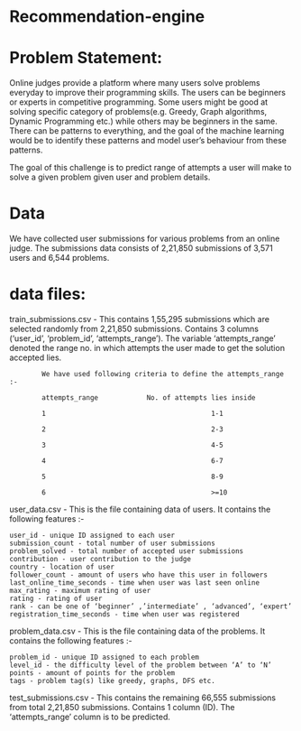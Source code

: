 # Recommendation-engine

# Problem Statement: 

Online judges provide a platform where many users solve problems everyday to improve their programming skills. The users can be beginners or experts in competitive programming. Some users might be good at solving specific category of problems(e.g. Greedy, Graph algorithms, Dynamic Programming etc.) while others may be beginners in the same. There can be patterns to everything, and the goal of the machine learning would be to identify these patterns and model user’s behaviour from these patterns.

The goal of this challenge is to predict range of attempts a user will make to solve a given problem given user and problem details.


# Data

We have collected user submissions for various problems from an online judge. The submissions data consists of 2,21,850 submissions of 3,571 users and 6,544 problems.

# data files:

train_submissions.csv - This contains 1,55,295 submissions which are selected randomly from 2,21,850 submissions. Contains 3 columns (‘user_id’, ‘problem_id’, ‘attempts_range’). The variable ‘attempts_range’ denoted the range no. in which attempts the user made to get the solution accepted lies.

 

            We have used following criteria to define the attempts_range :-

            attempts_range            No. of attempts lies inside

            1                                         1-1

            2                                         2-3

            3                                         4-5

            4                                         6-7

            5                                         8-9

            6                                         >=10
   
   user_data.csv - This is the file containing data of users. It contains the following features :-

    user_id - unique ID assigned to each user
    submission_count - total number of user submissions
    problem_solved - total number of accepted user submissions
    contribution - user contribution to the judge
    country - location of user
    follower_count - amount of users who have this user in followers
    last_online_time_seconds - time when user was last seen online
    max_rating - maximum rating of user
    rating - rating of user
    rank - can be one of ‘beginner’ ,’intermediate’ , ‘advanced’, ‘expert’
    registration_time_seconds - time when user was registered

problem_data.csv - This is the file containing data of the problems. It contains the following features :-

    problem_id - unique ID assigned to each problem
    level_id - the difficulty level of the problem between ‘A’ to ‘N’
    points - amount of points for the problem
    tags - problem tag(s) like greedy, graphs, DFS etc.

test_submissions.csv - This contains the remaining 66,555 submissions from total 2,21,850 submissions. Contains 1 column (ID). The ‘attempts_range’ column is to be predicted.
